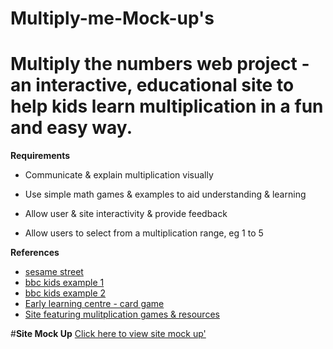 # Multiply-me-Mock-up's
# Multiply the numbers web project - an interactive, educational site to help kids learn multiplication in a fun and easy way.

**Requirements**

- Communicate & explain multiplication visually

- Use simple math games & examples to aid understanding & learning 

- Allow user & site interactivity & provide feedback

- Allow users to select from a multiplication range, eg 1 to 5





**References**

- [sesame street](http://www.sesamestreet.org/games?id=151)
- [bbc kids example 1](http://www.bbc.co.uk/cbeebies/games/count-the-pirate-bugs)
- [bbc kids example 2](http://www.bbc.co.uk/cbeebies/watch/space-counting-quiz)
- [Early learning centre - card game](http://www.elc.co.uk/Match-the-Numbers/142464,default,pd.html)
- [Site featuring mulitplication games & resources](http://www.multiplication.com/play/cool/math/games/road_rally_multi_player_multiplication/1666)



#**Site Mock Up**
[Click here to view site mock up'](https://github.com/san00/multiply-me-/issues/1)
